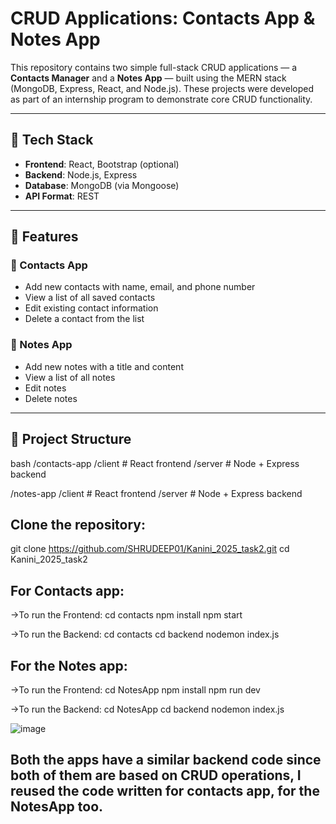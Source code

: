 # CRUD Applications: Contacts App & Notes App

This repository contains two simple full-stack CRUD applications — a **Contacts Manager** and a **Notes App** — built using the MERN stack (MongoDB, Express, React, and Node.js). These projects were developed as part of an internship program to demonstrate core CRUD functionality.

---

## 🔧 Tech Stack

- **Frontend**: React, Bootstrap (optional)
- **Backend**: Node.js, Express
- **Database**: MongoDB (via Mongoose)
- **API Format**: REST

---

## 🚀 Features

### 📇 Contacts App
- Add new contacts with name, email, and phone number
- View a list of all saved contacts
- Edit existing contact information
- Delete a contact from the list

### 📝 Notes App
- Add new notes with a title and content
- View a list of all notes
- Edit notes
- Delete notes

---

## 📁 Project Structure

bash
/contacts-app
  /client   # React frontend
  /server   # Node + Express backend

/notes-app
  /client   # React frontend
  /server   # Node + Express backend


## Clone the repository:

git clone https://github.com/SHRUDEEP01/Kanini_2025_task2.git
cd Kanini_2025_task2

## For Contacts app:

->To run the Frontend:
cd contacts
npm install
npm start

->To run the Backend:
cd contacts
cd backend
nodemon index.js

## For the Notes app:

->To run the Frontend:
cd NotesApp
npm install
npm run dev

->To run the Backend:
cd NotesApp
cd backend
nodemon index.js



![image](https://github.com/user-attachments/assets/5346cac0-4171-4898-bc54-b4de454b69eb)


## Both the apps have a similar backend code since both of them are based on CRUD operations, I reused the code written for contacts app, for the NotesApp too.
